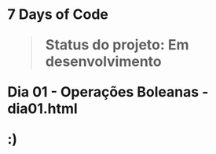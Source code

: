 <h1>7 Days of Code</>

> Status do projeto: Em desenvolvimento

Dia 01 - Operações Boleanas - dia01.html



:)
